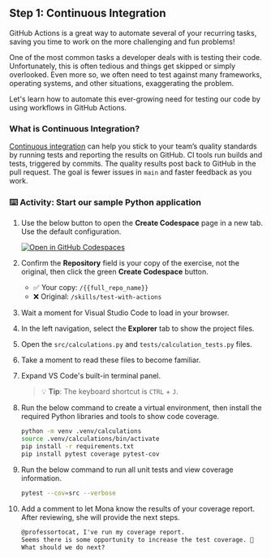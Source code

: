 ## Step 1: Continuous Integration

GitHub Actions is a great way to automate several of your recurring tasks, saving you time to work on the more challenging and fun problems!

One of the most common tasks a developer deals with is testing their code. Unfortunately, this is often tedious and things get skipped or simply overlooked. Even more so, we often need to test against many frameworks, operating systems, and other situations, exaggerating the problem.

Let's learn how to automate this ever-growing need for testing our code by using workflows in GitHub Actions.

### What is Continuous Integration?

[Continuous integration](https://en.wikipedia.org/wiki/Continuous_integration) can help you stick to your team’s quality standards by running tests and reporting the results on GitHub. CI tools run builds and tests, triggered by commits. The quality results post back to GitHub in the pull request. The goal is fewer issues in `main` and faster feedback as you work.

### ⌨️ Activity: Start our sample Python application

1. Use the below button to open the **Create Codespace** page in a new tab. Use the default configuration.

   [![Open in GitHub Codespaces](https://github.com/codespaces/badge.svg)](https://codespaces.new/{{full_repo_name}}?quickstart=1)

1. Confirm the **Repository** field is your copy of the exercise, not the original, then click the green **Create Codespace** button.

   - ✅ Your copy: `/{{full_repo_name}}`
   - ❌ Original: `/skills/test-with-actions`

1. Wait a moment for Visual Studio Code to load in your browser.

1. In the left navigation, select the **Explorer** tab to show the project files.

1. Open the `src/calculations.py` and `tests/calculation_tests.py` files.

1. Take a moment to read these files to become familiar.

1. Expand VS Code's built-in terminal panel.

   > 💡 **Tip**: The keyboard shortcut is `CTRL` + `J`.

1. Run the below command to create a virtual environment, then install the required Python libraries and tools to show code coverage.

   ```bash
   python -m venv .venv/calculations
   source .venv/calculations/bin/activate
   pip install -r requirements.txt
   pip install pytest coverage pytest-cov
   ```

1. Run the below command to run all unit tests and view coverage information.

   ```bash
   pytest --cov=src --verbose
   ```

1. Add a comment to let Mona know the results of your coverage report. After reviewing, she will provide the next steps.

   ```md
   @professortocat, I've run my coverage report.
   Seems there is some opportunity to increase the test coverage. 🧐
   What should we do next?
   ```
